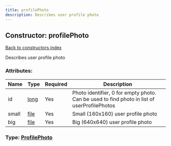 ```yaml
---
title: profilePhoto
description: Describes user profile photo
---
```

## Constructor: profilePhoto  
[Back to constructors index](index.md)



Describes user profile photo

### Attributes:

| Name     |    Type       | Required | Description |
|----------|---------------|----------|-------------|
|id|[long](../types/long.md) | Yes|Photo identifier, 0 for empty photo. Can be used to find photo in list of userProfilePhotos|
|small|[file](../types/file.md) | Yes|Small (160x160) user profile photo|
|big|[file](../types/file.md) | Yes|Big (640x640) user profile photo|



### Type: [ProfilePhoto](../types/ProfilePhoto.md)


